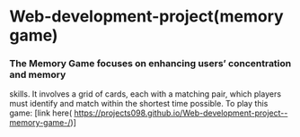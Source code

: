 # Web-development-project(memory game) 
### The Memory Game focuses on enhancing users’ concentration and memory
skills. It involves a grid of cards, each with a matching pair, which players
must identify and match within the shortest time possible. 
To play this game: [link here( https://projects098.github.io/Web-development-project--memory-game-/)]
